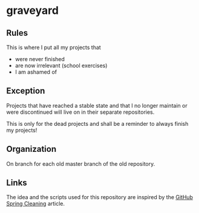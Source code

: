 # graveyard

## Rules

This is where I put all my projects that
- were never finished
- are now irrelevant (school exercises)
- I am ashamed of

## Exception

Projects that have reached a stable state and that I no longer maintain
or were discontinued will live on in their separate repositories.

This is only for the dead projects and shall be a reminder to always finish my projects!

## Organization

On branch for each old master branch of the old repository.

## Links

The idea and the scripts used for this repository are inspired by the [GitHub Spring Cleaning](http://kvz.io/blog/2014/02/21/how-to-deprecate-projects-on-github/) article.
